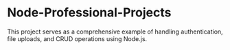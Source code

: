 # Node-Professional-Projects
This project serves as a comprehensive example of handling authentication, file uploads, and CRUD operations using Node.js.
